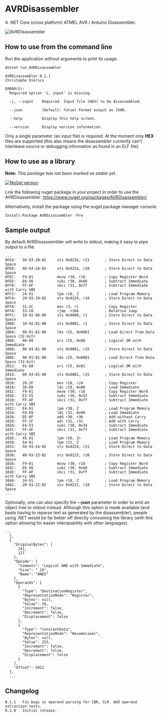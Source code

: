 # AVRDisassembler
A .NET Core (cross platform) ATMEL AVR / Arduino Disassembler. 

![AVRDisassembler](https://github.com/christophediericx/AVRDisassembler/blob/master/Images/AVRDisassembler.png)

## How to use from the command line ##

Run the application without arguments to print its usage:

```
dotnet run AVRDisassembler
```

```
AVRDisassembler 0.1.1
Christophe Diericx

ERROR(S):
  Required option 'i, input' is missing.

  -i, --input    Required. Input file (HEX) to be disassembled.

  --json         (Default: false) Format output as JSON.

  --help         Display this help screen.

  --version      Display version information.
```

Only a single parameter (an input file) is required. At the moment only **HEX** files are supported (this also means the disassembler currently can't interleave source or debugging information as found in an ELF file).

## How to use as a library ##

**Note:** *This package has not been marked as stable yet.*

[![NuGet version](https://badge.fury.io/nu/AVRDisassembler.svg)](https://badge.fury.io/nu/AVRDisassembler)

Link the following nuget package in your project in order to use the AVRDisassembler: https://www.nuget.org/packages/AVRDisassembler/

Alternatively, install the package using the nuget package manager console:

```
Install-Package AVRDisassembler -Pre
```

## Sample output ##
By default AVRDissassembler will write to stdout, making it easy to pipe output to a file.
```
...
0FE4:   50-93-2B-02     sts 0x022b, r21       ; Store Direct to Data Space
0FE8:   40-93-2A-02     sts 0x022a, r20       ; Store Direct to Data Space
0FEC:   F9-01           movw r30, r18         ; Copy Register Word
0FEE:   E6-56           subi r30, 0x66        ; Subtract Immediate
0FF0:   FF-4F           sbci r31, 0xff        ; Subtract Immediate with Carry SBI
0FF2:   24-91           lpm r18, Z            ; Load Program Memory
0FF4:   20-93-29-02     sts 0x0229, r18       ; Store Direct to Data Space
0FF8:   31-2C           mov r3, r1            ; Copy Register
0FFA:   53-C0           rjmp .+166            ; Relative Jump
0FFC:   10-92-80-00     sts 0x0080, r1        ; Store Direct to Data Space
1000:   10-92-81-00     sts 0x0081, r1        ; Store Direct to Data Space
1004:   90-91-81-00     lds r25, 0x0081       ; Load Direct from Data Space (32-bit)
1008:   98-60           ori r25, 0x08         ; Logical OR with Immediate
100A:   90-93-81-00     sts 0x0081, r25       ; Store Direct to Data Space
100E:   90-91-81-00     lds r25, 0x0081       ; Load Direct from Data Space (32-bit)
1012:   91-60           ori r25, 0x01         ; Logical OR with Immediate
1014:   90-93-81-00     sts 0x0081, r25       ; Store Direct to Data Space
1018:   28-2F           mov r18, r24          ; Copy Register
101A:   30-E0           ldi r19, 0x00         ; Load Immediate
101C:   F9-01           movw r30, r18         ; Copy Register Word
101E:   E2-55           subi r30, 0x52        ; Subtract Immediate
1020:   FF-4F           sbci r31, 0xff        ; Subtract Immediate with Carry SBI
1022:   E4-91           lpm r30, Z            ; Load Program Memory
1024:   F0-E0           ldi r31, 0x00         ; Load Immediate
1026:   EE-0F           add r30, r30          ; Add without Carry
1028:   FF-1F           adc r31, r31          ; Add with Carry
102A:   E4-53           subi r30, 0x34        ; Subtract Immediate
102C:   FF-4F           sbci r31, 0xff        ; Subtract Immediate with Carry SBI
102E:   45-91           lpm r20, Z+           ; Load Program Memory
1030:   54-91           lpm r21, Z            ; Load Program Memory
1032:   50-93-24-02     sts 0x0224, r21       ; Store Direct to Data Space
1036:   40-93-23-02     sts 0x0223, r20       ; Store Direct to Data Space
103A:   F9-01           movw r30, r18         ; Copy Register Word
103C:   E6-56           subi r30, 0x66        ; Subtract Immediate
103E:   FF-4F           sbci r31, 0xff        ; Subtract Immediate with Carry SBI
1040:   24-91           lpm r18, Z            ; Load Program Memory
1042:   20-93-22-02     sts 0x0222, r18       ; Store Direct to Data Space
...
```
Optionally, one can also specify the **--json** parameter in order to emit an object tree to stdout instead. Although this option is made available (and beats having to reparse text as generated by the disassembler), people using .NET would be far better off directly consuming the library (with this option allowing for easier interopability with other languages).

```
... 
  },
  {
    "OriginalBytes": [
      141,
      127
    ],
    "OpCode": {
      "Comment": "Logical AND with Immediate",
      "Size": "_16",
      "Name": "ANDI"
    },
    "Operands": [
      {
        "Type": "DestinationRegister",
        "RepresentationMode": "Register",
        "Bytes": null,
        "Value": 24,
        "Increment": false,
        "Decrement": false,
        "Displacement": false
      },
      {
        "Type": "ConstantData",
        "RepresentationMode": "Hexadecimal",
        "Bytes": null,
        "Value": 253,
        "Increment": false,
        "Decrement": false,
        "Displacement": false
      }
    ],
    "Offset": 5012
  },
  ...
  ```


## Changelog ##
```
0.1.1   Fix bugs in operand parsing for CBR, CLR. Add operand extraction tests.
0.1.0   Initial release.
```
